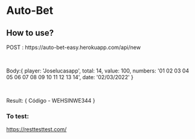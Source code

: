 # Auto-Bet

## How to use?

<p>POST : https://auto-bet-easy.herokuapp.com/api/new</p><br/>
<p>Body:{
  player: 'Joselucasapp',
  total: 14,
  value: 100,
  numbers: '01 02 03 04 05 06 07 08 09 10 11 12 13 14',
  date: '02/03/2022'
}</p><br/>
<p>Result: { Código - WEHSINWE344 }</p>

### To test:
https://resttesttest.com/
